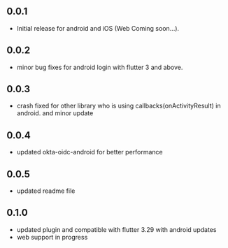 ## 0.0.1
*  Initial release for android and iOS (Web Coming soon...).

## 0.0.2
*  minor bug fixes for android login  with flutter 3 and above.

## 0.0.3
*  crash fixed for other library who is using callbacks(onActivityResult) in android. and minor update 

## 0.0.4
*  updated okta-oidc-android  for better performance

## 0.0.5
*  updated readme file

## 0.1.0
*  updated plugin and compatible  with flutter 3.29 with android updates
* web support in progress
